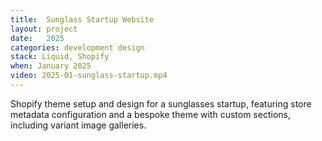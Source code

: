 ```yaml
---
title:  Sunglass Startup Website
layout: project
date:   2025
categories: development design
stack: Liquid, Shopify
when: January 2025
video: 2025-01-sunglass-startup.mp4
---
```


Shopify theme setup and design for a sunglasses startup, featuring store metadata configuration and a bespoke theme with custom sections, including variant image galleries.



